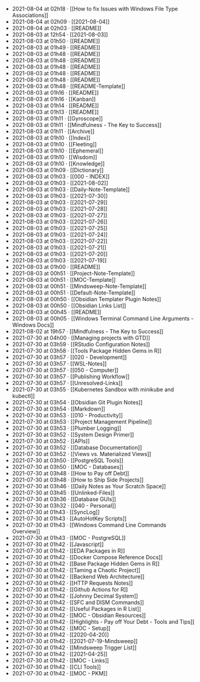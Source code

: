 - 2021-08-04 at 02h18 · [[How to fix Issues with Windows File Type Associations]]
- 2021-08-04 at 02h09 · [[2021-08-04]]
- 2021-08-04 at 02h03 · [[README]]
- 2021-08-03 at 12h54 · [[2021-08-03]]
- 2021-08-03 at 01h50 · [[README]]
- 2021-08-03 at 01h49 · [[README]]
- 2021-08-03 at 01h48 · [[README]]
- 2021-08-03 at 01h48 · [[README]]
- 2021-08-03 at 01h48 · [[README]]
- 2021-08-03 at 01h48 · [[README]]
- 2021-08-03 at 01h48 · [[README]]
- 2021-08-03 at 01h48 · [[README-Template]]
- 2021-08-03 at 01h16 · [[README]]
- 2021-08-03 at 01h16 · [[Kanban]]
- 2021-08-03 at 01h14 · [[README]]
- 2021-08-03 at 01h13 · [[README]]
- 2021-08-03 at 01h11 · [[Gyroscope]]
- 2021-08-03 at 01h11 · [[Mindfulness - The Key to Success]]
- 2021-08-03 at 01h11 · [[Archive]]
- 2021-08-03 at 01h10 · [[Index]]
- 2021-08-03 at 01h10 · [[Fleeting]]
- 2021-08-03 at 01h10 · [[Ephemeral]]
- 2021-08-03 at 01h10 · [[Wisdom]]
- 2021-08-03 at 01h10 · [[Knowledge]]
- 2021-08-03 at 01h09 · [[Dictionary]]
- 2021-08-03 at 01h03 · [[000 - INDEX]]
- 2021-08-03 at 01h03 · [[2021-08-02]]
- 2021-08-03 at 01h03 · [[Daily-Note-Template]]
- 2021-08-03 at 01h03 · [[2021-07-30]]
- 2021-08-03 at 01h03 · [[2021-07-29]]
- 2021-08-03 at 01h03 · [[2021-07-28]]
- 2021-08-03 at 01h03 · [[2021-07-27]]
- 2021-08-03 at 01h03 · [[2021-07-26]]
- 2021-08-03 at 01h03 · [[2021-07-25]]
- 2021-08-03 at 01h03 · [[2021-07-24]]
- 2021-08-03 at 01h03 · [[2021-07-22]]
- 2021-08-03 at 01h03 · [[2021-07-21]]
- 2021-08-03 at 01h03 · [[2021-07-20]]
- 2021-08-03 at 01h03 · [[2021-07-19]]
- 2021-08-03 at 01h00 · [[README]]
- 2021-08-03 at 00h51 · [[Project-Note-Template]]
- 2021-08-03 at 00h51 · [[MOC-Template]]
- 2021-08-03 at 00h51 · [[Mindsweep-Note-Template]]
- 2021-08-03 at 00h51 · [[Default-Note-Template]]
- 2021-08-03 at 00h50 · [[Obsidian Templater Plugin Notes]]
- 2021-08-03 at 00h50 · [[Obsidian Links List]]
- 2021-08-03 at 00h45 · [[README]]
- 2021-08-03 at 00h05 · [[Windows Terminal Command Line Arguments - Windows Docs]]
- 2021-08-02 at 19h57 · [[Mindfulness - The Key to Success]]
- 2021-07-30 at 04h00 · [[Managing projects with GTD]]
- 2021-07-30 at 03h59 · [[RStudio Configuration Notes]]
- 2021-07-30 at 03h58 · [[Tools Package Hidden Gems in R]]
- 2021-07-30 at 03h57 · [[020 - Development]]
- 2021-07-30 at 03h57 · [[WSL-Notes]]
- 2021-07-30 at 03h57 · [[050 - Computer]]
- 2021-07-30 at 03h57 · [[Publishing Workflow]]
- 2021-07-30 at 03h57 · [[Unresolved-Links]]
- 2021-07-30 at 03h55 · [[Kubernetes Sandbox with minikube and kubectl]]
- 2021-07-30 at 03h54 · [[Obsidian Git Plugin Notes]]
- 2021-07-30 at 03h54 · [[Markdown]]
- 2021-07-30 at 03h53 · [[010 - Productivity]]
- 2021-07-30 at 03h53 · [[Project Management Pipeline]]
- 2021-07-30 at 03h53 · [[Plumber Logging]]
- 2021-07-30 at 03h52 · [[System Design Primer]]
- 2021-07-30 at 03h52 · [[APIs]]
- 2021-07-30 at 03h52 · [[Database Documentation]]
- 2021-07-30 at 03h52 · [[Views vs. Materialized Views]]
- 2021-07-30 at 03h50 · [[PostgreSQL Tools]]
- 2021-07-30 at 03h50 · [[MOC - Databases]]
- 2021-07-30 at 03h48 · [[How to Pay off Debt]]
- 2021-07-30 at 03h48 · [[How to Ship Side Projects]]
- 2021-07-30 at 03h46 · [[Daily Notes as Your Scratch Space]]
- 2021-07-30 at 03h45 · [[Unlinked-Files]]
- 2021-07-30 at 03h36 · [[Database GUIs]]
- 2021-07-30 at 03h32 · [[040 - Personal]]
- 2021-07-30 at 01h43 · [[SyncLog]]
- 2021-07-30 at 01h43 · [[AutoHotKey Scripts]]
- 2021-07-30 at 01h43 · [[Windows Command Line Commands Overview]]
- 2021-07-30 at 01h43 · [[MOC - PostgreSQL]]
- 2021-07-30 at 01h42 · [[Javascript]]
- 2021-07-30 at 01h42 · [[EDA Packages in R]]
- 2021-07-30 at 01h42 · [[Docker Compose Reference Docs]]
- 2021-07-30 at 01h42 · [[Base Package Hidden Gems in R]]
- 2021-07-30 at 01h42 · [[Taming a Chaotic Project]]
- 2021-07-30 at 01h42 · [[Backend Web Architecture]]
- 2021-07-30 at 01h42 · [[HTTP Requests Notes]]
- 2021-07-30 at 01h42 · [[Github Actions for R]]
- 2021-07-30 at 01h42 · [[Johnny Decimal System]]
- 2021-07-30 at 01h42 · [[SFC and DISM Commands]]
- 2021-07-30 at 01h42 · [[Useful Packages in R List]]
- 2021-07-30 at 01h42 · [[MOC - Obsidian Resources]]
- 2021-07-30 at 01h42 · [[Highlights - Pay off Your Debt - Tools and Tips]]
- 2021-07-30 at 01h42 · [[MOC - Setup]]
- 2021-07-30 at 01h42 · [[2020-04-20]]
- 2021-07-30 at 01h42 · [[2021-07-19-Mindsweep]]
- 2021-07-30 at 01h42 · [[Mindsweep Trigger List]]
- 2021-07-30 at 01h42 · [[2021-04-25]]
- 2021-07-30 at 01h42 · [[MOC - Links]]
- 2021-07-30 at 01h42 · [[CLI Tools]]
- 2021-07-30 at 01h42 · [[MOC - PKM]]
